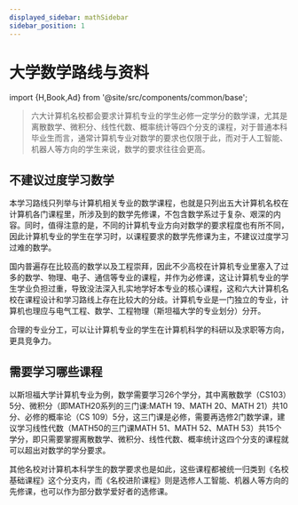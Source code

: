 ```yaml
---
displayed_sidebar: mathSidebar
sidebar_position: 1
---
```


# 大学数学路线与资料

import {H,Book,Ad} from '@site/src/components/common/base';

>六大计算机名校都会要求计算机专业的学生必修一定学分的数学课，尤其是离散数学、微积分、线性代数、概率统计等四个分支的课程，对于普通本科毕业生而言，通常计算机专业对数学的要求也仅限于此，而对于人工智能、机器人等方向的学生来说，数学的要求往往会更高。


## 不建议过度学习数学 
本学习路线只列举与计算机相关专业的数学课程，也就是只列出五大计算机名校在计算机各门课程里，所涉及到的数学先修课，不包含数学系过于复杂、艰深的内容。同时，值得注意的是，不同的计算机专业方向对数学的要求程度也有所不同，因此计算机专业的学生在学习时，以课程要求的数学先修课为主，不建议过度学习过难的数学。

国内普遍存在比较高的数学以及工程崇拜，因此不少高校在计算机专业里塞入了过多的数学、物理、电子、通信等专业的课程，并作为必修课，这让计算机专业的学生学业负担过重，导致没法深入扎实地学好本专业的核心课程，这和六大计算机名校在课程设计和学习路线上存在比较大的分歧。计算机专业是一门独立的专业，计算机也理应与电气工程、数学、工程物理（斯坦福大学的专业划分）分开。

合理的专业分工，可以让计算机专业的学生在计算机科学的科研以及求职等方向，更具竞争力。

## 需要学习哪些课程
以斯坦福大学计算机专业为例，数学需要学习26个学分，其中离散数学（CS103）5分、微积分（即MATH20系列的三门课:MATH 19、MATH 20、MATH 21）共10分、必修的概率论（CS 109）5分，这三门课是必修，需要再选修2门数学课，建议学习线性代数（MATH50的三门课MATH 51、MATH 52、MATH 53）共15个学分，即只需要掌握离散数学、微积分、线性代数、概率统计这四个分支的课程就可以超出对数学的学分要求。

其他名校对计算机本科学生的数学要求也是如此，这些课程都被统一归类到《名校基础课程》这个分支内，而《名校进阶课程》则是选修人工智能、机器人等方向的先修课，也可以作为部分数学爱好者的选修课。












<Comment></Comment>